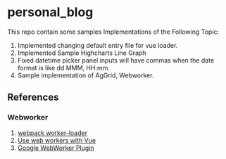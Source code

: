 # personal_blog

This repo contain some samples Implementations of the Following Topic:

1. Implemented changing default entry file for vue loader.
2. Implemented Sample Highcharts Line Graph
3. Fixed datetime picker panel inputs will have commas when the date format is like dd MMM, HH:mm.
4. Sample implementation of AgGrid, Webworker.

## References

### Webworker

1. [webpack worker-loader](https://github.com/webpack-contrib/worker-loader)
2. [Use web workers with Vue](https://braincoke.fr/blog/2020/03/use-web-workers-with-vue/#web-workers)
3. [Google WebWorker Plugin](https://github.com/GoogleChromeLabs/worker-plugin)

